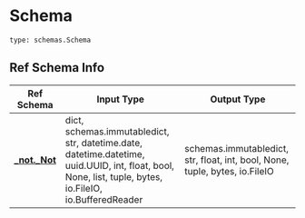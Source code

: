 # Schema
```
type: schemas.Schema
```

## Ref Schema Info
Ref Schema | Input Type | Output Type
---------- | ---------- | -----------
[**_not._Not**](../../../../../../components/schema/_not.md) | dict, schemas.immutabledict, str, datetime.date, datetime.datetime, uuid.UUID, int, float, bool, None, list, tuple, bytes, io.FileIO, io.BufferedReader | schemas.immutabledict, str, float, int, bool, None, tuple, bytes, io.FileIO
